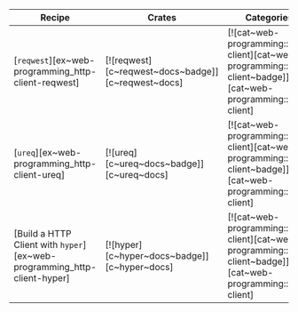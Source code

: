 | Recipe | Crates | Categories |
|--------|--------|------------|
| [`reqwest`][ex~web-programming_http-client-reqwest] | [![reqwest][c~reqwest~docs~badge]][c~reqwest~docs] | [![cat~web-programming::http-client][cat~web-programming::http-client~badge]][cat~web-programming::http-client] |
| [`ureq`][ex~web-programming_http-client-ureq] | [![ureq][c~ureq~docs~badge]][c~ureq~docs] | [![cat~web-programming::http-client][cat~web-programming::http-client~badge]][cat~web-programming::http-client] |
| [Build a HTTP Client with `hyper`][ex~web-programming_http-client-hyper] | [![hyper][c~hyper~docs~badge]][c~hyper~docs] | [![cat~web-programming::http-client][cat~web-programming::http-client~badge]][cat~web-programming::http-client] |
